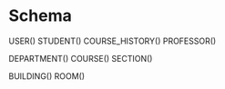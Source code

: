# Schema

USER()
STUDENT()
COURSE_HISTORY()
PROFESSOR()

DEPARTMENT()
COURSE()
SECTION()

BUILDING()
ROOM()
